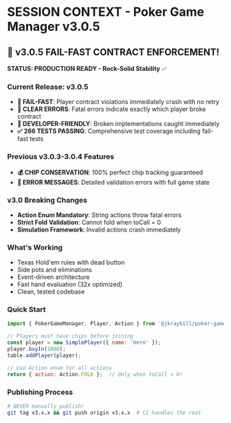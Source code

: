 # SESSION CONTEXT - Poker Game Manager v3.0.5

## 🚀 v3.0.5 FAIL-FAST CONTRACT ENFORCEMENT!

**STATUS: PRODUCTION READY - Rock-Solid Stability** ✅

### **Current Release: v3.0.5**
- **🚀 FAIL-FAST**: Player contract violations immediately crash with no retry
- **📢 CLEAR ERRORS**: Fatal errors indicate exactly which player broke contract
- **🔧 DEVELOPER-FRIENDLY**: Broken implementations caught immediately
- **✅ 266 TESTS PASSING**: Comprehensive test coverage including fail-fast tests

### **Previous v3.0.3-3.0.4 Features**
- **💰 CHIP CONSERVATION**: 100% perfect chip tracking guaranteed
- **🎯 ERROR MESSAGES**: Detailed validation errors with full game state

### **v3.0 Breaking Changes**
- **Action Enum Mandatory**: String actions throw fatal errors
- **Strict Fold Validation**: Cannot fold when toCall = 0
- **Simulation Framework**: Invalid actions crash immediately

### **What's Working**
- Texas Hold'em rules with dead button
- Side pots and eliminations
- Event-driven architecture
- Fast hand evaluation (32x optimized)
- Clean, tested codebase

### **Quick Start**
```javascript
import { PokerGameManager, Player, Action } from '@jkraybill/poker-game-manager';

// Players must have chips before joining
const player = new SimplePlayer({ name: 'Hero' });
player.buyIn(1000);
table.addPlayer(player);

// Use Action enum for all actions
return { action: Action.FOLD };  // Only when toCall > 0!
```

### **Publishing Process**
```bash
# NEVER manually publish!
git tag v3.x.x && git push origin v3.x.x  # CI handles the rest
```